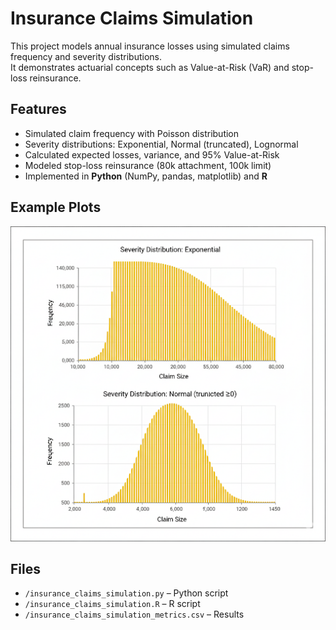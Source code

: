 # Insurance Claims Simulation

This project models annual insurance losses using simulated claims frequency and severity distributions.  
It demonstrates actuarial concepts such as Value-at-Risk (VaR) and stop-loss reinsurance.  

## Features
- Simulated claim frequency with Poisson distribution
- Severity distributions: Exponential, Normal (truncated), Lognormal
- Calculated expected losses, variance, and 95% Value-at-Risk
- Modeled stop-loss reinsurance (80k attachment, 100k limit)
- Implemented in **Python** (NumPy, pandas, matplotlib) and **R**

## Example Plots
![alt text](image.png)

## Files
- `/insurance_claims_simulation.py` – Python script
- `/insurance_claims_simulation.R` – R script
- `/insurance_claims_simulation_metrics.csv` – Results

